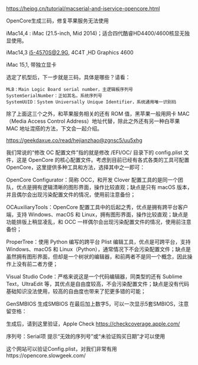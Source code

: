 https://heipg.cn/tutorial/macserial-and-iservice-opencore.html

OpenCore生成三码，修复苹果服务无法使用


iMac14,4 : iMac (21.5-inch, Mid 2014)；适合四代酷睿HD4400/4600核显无独显使用。

iMac14,3   i5-4570S@2.9G, 4C4T ,HD Graphics 4600

iMac 15,1,  带独立显卡


选定了机型后，下一步就是三码，具体是哪些？请看：

    MLB：Main Logic Board serial number，主逻辑板序列号
    SystemSerialNumber：正如其名，系统序列号
    SystemUUID：System Universally Unique Identifier，系统通用唯一识别码

除了上面这三个之外，和苹果服务相关的还有 ROM 值，黑苹果一般用网卡 MAC（Media Access Control Address）地址代替，除此之外还有另一种白苹果 MAC 地址混搭的方法，下文会一起介绍。

https://geekdaxue.co/read/hejianzhao@zgnsc5/uu5xhg


我们常说的“修改 OC 配置文件”指的就是修改 /EFI/OC/ 目录下的 config.plist 文件，这是 OpenCore 的核心配置文件。考虑到目前已经有各式各类的工具可配置 OpenCore，这里提供多种工具和方法，选择其中之一即可：

OpenCore Configurator：简称 OCC，和开发 Clover 配置工具的是同一个团队，优点是拥有逻辑清晰的图形界面，操作比较直观；缺点是只有 macOS 版本，并且偶尔会出现污染配置文件的情况，使用前注意备份；

OCAuxiliaryTools：OpenCore 配置工具中的后起之秀，优点是拥有跨平台客户端，支持 Windows、macOS 和 Linux，拥有图形界面，操作比较直观；缺点是功能排版上稍显凌乱，和 OCC 一样偶尔会出现污染配置文件的情况，使用前注意备份；

ProperTree：使用 Python 编写的跨平台 Plist 编辑工具，优点是可跨平台，支持 Windows、macOS 和 Linux（Python），通常情况下不会污染配置文件；缺点是虽然拥有图形界面，但却是一个树状的编辑器，和前两者不是同一个概念，因此操作上没有前二者方便；

Visual Studio Code：严格来说这是一个代码编辑器，同类型的还有 Sublime Text，UltraEdit 等，其优点是自由度较高，不会污染配置文件；缺点是没有代码基础知识没法使用，较高的自由度也带来了犯更多错的可能；



GenSMBIOS 生成SMBIOS
在最后加上数字5，可以一次显示5套SMBIOS，注意留空格：

生成后，请到这里验证，Apple Check https://checkcoverage.apple.com/

序列号：Serial项
提示“无效的序列号”或“未验证购买日期”才可以使用

这个网站可以验证Config.plist，对我们非常有用https://opencore.slowgeek.com/
